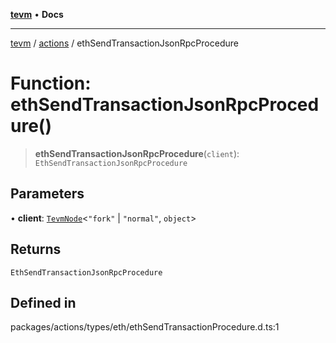 [**tevm**](../../README.md) • **Docs**

***

[tevm](../../modules.md) / [actions](../README.md) / ethSendTransactionJsonRpcProcedure

# Function: ethSendTransactionJsonRpcProcedure()

> **ethSendTransactionJsonRpcProcedure**(`client`): `EthSendTransactionJsonRpcProcedure`

## Parameters

• **client**: [`TevmNode`](../../index/type-aliases/TevmNode.md)\<`"fork"` \| `"normal"`, `object`\>

## Returns

`EthSendTransactionJsonRpcProcedure`

## Defined in

packages/actions/types/eth/ethSendTransactionProcedure.d.ts:1
